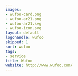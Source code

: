 ```yaml
---
images:
- wufoo-card.png
- wufoo-ar21.png
- wufoo-ar21.svg
- wufoo-icon.svg
layout: default
logohandle: wufoo
skipped: 1
sort: wufoo
tags:
- service
title: Wufoo
website: http://www.wufoo.com/
---
```

